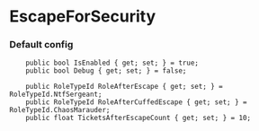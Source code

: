 # EscapeForSecurity

### Default config

        public bool IsEnabled { get; set; } = true;
        public bool Debug { get; set; } = false;

        public RoleTypeId RoleAfterEscape { get; set; } = RoleTypeId.NtfSergeant;
        public RoleTypeId RoleAfterCuffedEscape { get; set; } = RoleTypeId.ChaosMarauder;
        public float TicketsAfterEscapeCount { get; set; } = 10;
